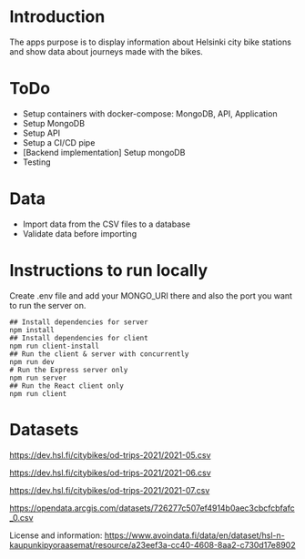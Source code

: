 # Introduction

The apps purpose is to display information about Helsinki city bike stations and show data about journeys made with the bikes.

# ToDo

- Setup containers with docker-compose: MongoDB, API, Application
- Setup MongoDB
- Setup API
- Setup a CI/CD pipe
- [Backend implementation] Setup mongoDB
- Testing

# Data
- Import data from the CSV files to a database
- Validate data before importing

# Instructions to run locally

Create .env file and add your MONGO_URI there and also the port you want to run the server on.

```
## Install dependencies for server
npm install
## Install dependencies for client
npm run client-install
## Run the client & server with concurrently
npm run dev
# Run the Express server only
npm run server
## Run the React client only
npm run client
```
# Datasets

https://dev.hsl.fi/citybikes/od-trips-2021/2021-05.csv

https://dev.hsl.fi/citybikes/od-trips-2021/2021-06.csv

https://dev.hsl.fi/citybikes/od-trips-2021/2021-07.csv

https://opendata.arcgis.com/datasets/726277c507ef4914b0aec3cbcfcbfafc_0.csv

License and information: https://www.avoindata.fi/data/en/dataset/hsl-n-kaupunkipyoraasemat/resource/a23eef3a-cc40-4608-8aa2-c730d17e8902